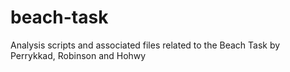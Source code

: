 # beach-task
Analysis scripts and associated files related to the Beach Task by Perrykkad, Robinson and Hohwy
